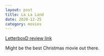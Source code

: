 ```yaml
---
layout: post
title: La La Land
date: 2020-12-25
category: movies
---
```

 
[LetterboxD review link](https://letterboxd.com/samarthbhaskar/film/la-la-land/3/) 

Might be the best Christmas movie out there.